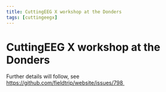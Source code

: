 ```yaml
---
title: CuttingEEG X workshop at the Donders
tags: [cuttingeegx]
---
```


# CuttingEEG X workshop at the Donders

Further details will follow, see https://github.com/fieldtrip/website/issues/798 